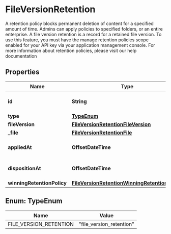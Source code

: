 

# FileVersionRetention

A retention policy blocks permanent deletion of content for a specified amount of time. Admins can apply policies to specified folders, or an entire enterprise. A file version retention is a  record for a retained file version. To use this feature, you must  have the manage retention policies scope enabled for your API key via  your application management console. For more information about retention policies, please visit our help documentation

## Properties

| Name | Type | Description | Notes |
|------------ | ------------- | ------------- | -------------|
|**id** | **String** | The unique identifier for this file version retention. |  [optional] |
|**type** | [**TypeEnum**](#TypeEnum) | &#x60;file_version_retention&#x60; |  [optional] |
|**fileVersion** | [**FileVersionRetentionFileVersion**](FileVersionRetentionFileVersion.md) |  |  [optional] |
|**_file** | [**FileVersionRetentionFile**](FileVersionRetentionFile.md) |  |  [optional] |
|**appliedAt** | **OffsetDateTime** | When this file version retention object was created |  [optional] |
|**dispositionAt** | **OffsetDateTime** | When the retention expires on this file version retention |  [optional] |
|**winningRetentionPolicy** | [**FileVersionRetentionWinningRetentionPolicy**](FileVersionRetentionWinningRetentionPolicy.md) |  |  [optional] |



## Enum: TypeEnum

| Name | Value |
|---- | -----|
| FILE_VERSION_RETENTION | &quot;file_version_retention&quot; |



